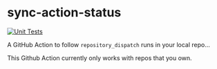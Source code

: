 # sync-action-status

[![Unit Tests](https://github.com/philipdelorenzo/sync-action-status/actions/workflows/run_tests.yml/badge.svg)](https://github.com/philipdelorenzo/sync-action-status/actions/workflows/run_tests.yml)

A GitHub Action to follow `repository_dispatch` runs in your local repo...

This Github Action currently only works with repos that you own. 